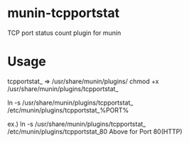munin-tcpportstat
=============

TCP port status count plugin for munin

# Usage

tcpportstat_ => /usr/share/munin/plugins/
chmod +x /usr/share/munin/plugins/tcpportstat_

ln -s /usr/share/munin/plugins/tcpportstat_ /etc/munin/plugins/tcpportstat_%PORT%

ex.)
ln -s /usr/share/munin/plugins/tcpportstat_ /etc/munin/plugins/tcpportstat_80
Above for Port 80(HTTP)
